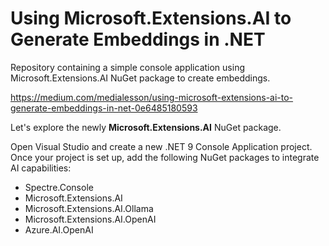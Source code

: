 # Using Microsoft.Extensions.AI to Generate Embeddings in .NET

Repository containing a simple console application using Microsoft.Extensions.AI NuGet package to create embeddings.

https://medium.com/medialesson/using-microsoft-extensions-ai-to-generate-embeddings-in-net-0e6485180593

Let's explore the newly **Microsoft.Extensions.AI** NuGet package.

Open Visual Studio and create a new .NET 9 Console Application project. Once your project is set up, add the following NuGet packages to integrate AI capabilities:

+ Spectre.Console
+ Microsoft.Extensions.AI
+ Microsoft.Extensions.AI.Ollama
+ Microsoft.Extensions.AI.OpenAI
+ Azure.AI.OpenAI
